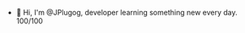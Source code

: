 
- 👋 Hi, I'm @JPlugog, developer learning something new every day.
100/100

<!---
JPlugog/JPlugog is a ✨ special ✨ repository because its `README.md` (this file) appears on your GitHub profile.
You can click the Preview link to take a look at your changes.
--->
